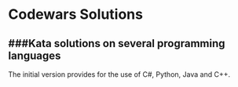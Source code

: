 # Codewars Solutions
###Kata solutions on several programming languages
---
The initial version provides for the use of C#, Python, Java and C++.
